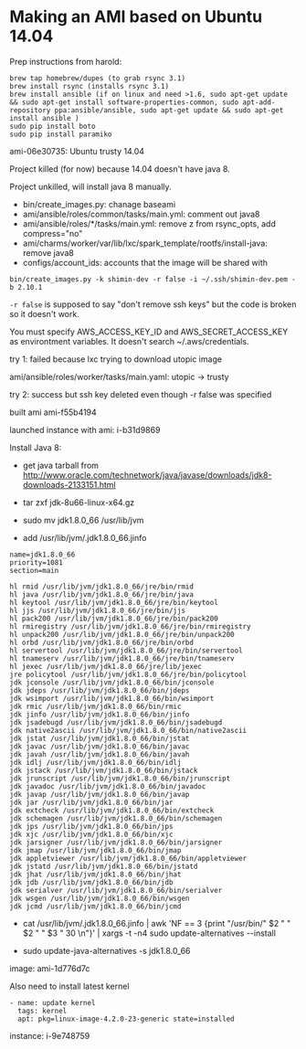 Making an AMI based on Ubuntu 14.04
==========

Prep instructions from harold:
```
brew tap homebrew/dupes (to grab rsync 3.1)
brew install rsync (installs rsync 3.1)
brew install ansible (if on linux and need >1.6, sudo apt-get update && sudo apt-get install software-properties-common, sudo apt-add-repository ppa:ansible/ansible, sudo apt-get update && sudo apt-get install ansible )
sudo pip install boto
sudo pip install paramiko
```

ami-06e30735: Ubuntu trusty 14.04

Project killed (for now) because 14.04 doesn't have java 8.

Project unkilled, will install java 8 manually.


- bin/create_images.py: chanage baseami
- ami/ansible/roles/common/tasks/main.yml: comment out java8
- ami/ansible/roles/*/tasks/main.yml: remove z from rsync_opts, add compress=\"no\"
- ami/charms/worker/var/lib/lxc/spark_template/rootfs/install-java: remove java8
- configs/account_ids: accounts that the image will be shared with


```
bin/create_images.py -k shimin-dev -r false -i ~/.ssh/shimin-dev.pem -b 2.10.1
```
`-r false` is supposed to say "don't remove ssh keys" but the code is broken so it doesn't work.

You must specify AWS_ACCESS_KEY_ID and AWS_SECRET_ACCESS_KEY as environtment variables. It doesn't search ~/.aws/credentials.

try 1: failed because lxc trying to download utopic image

ami/ansible/roles/worker/tasks/main.yaml: utopic -> trusty

try 2: success but ssh key deleted even though -r false was specified

built ami ami-f55b4194

launched instance with ami: i-b31d9869

Install Java 8:

- get java tarball from http://www.oracle.com/technetwork/java/javase/downloads/jdk8-downloads-2133151.html

- tar zxf jdk-8u66-linux-x64.gz

- sudo mv jdk1.8.0_66 /usr/lib/jvm
- add /usr/lib/jvm/.jdk1.8.0_66.jinfo
```
name=jdk1.8.0_66
priority=1081
section=main

hl rmid /usr/lib/jvm/jdk1.8.0_66/jre/bin/rmid
hl java /usr/lib/jvm/jdk1.8.0_66/jre/bin/java
hl keytool /usr/lib/jvm/jdk1.8.0_66/jre/bin/keytool
hl jjs /usr/lib/jvm/jdk1.8.0_66/jre/bin/jjs
hl pack200 /usr/lib/jvm/jdk1.8.0_66/jre/bin/pack200
hl rmiregistry /usr/lib/jvm/jdk1.8.0_66/jre/bin/rmiregistry
hl unpack200 /usr/lib/jvm/jdk1.8.0_66/jre/bin/unpack200
hl orbd /usr/lib/jvm/jdk1.8.0_66/jre/bin/orbd
hl servertool /usr/lib/jvm/jdk1.8.0_66/jre/bin/servertool
hl tnameserv /usr/lib/jvm/jdk1.8.0_66/jre/bin/tnameserv
hl jexec /usr/lib/jvm/jdk1.8.0_66/jre/lib/jexec
jre policytool /usr/lib/jvm/jdk1.8.0_66/jre/bin/policytool
jdk jconsole /usr/lib/jvm/jdk1.8.0_66/bin/jconsole
jdk jdeps /usr/lib/jvm/jdk1.8.0_66/bin/jdeps
jdk wsimport /usr/lib/jvm/jdk1.8.0_66/bin/wsimport
jdk rmic /usr/lib/jvm/jdk1.8.0_66/bin/rmic
jdk jinfo /usr/lib/jvm/jdk1.8.0_66/bin/jinfo
jdk jsadebugd /usr/lib/jvm/jdk1.8.0_66/bin/jsadebugd
jdk native2ascii /usr/lib/jvm/jdk1.8.0_66/bin/native2ascii
jdk jstat /usr/lib/jvm/jdk1.8.0_66/bin/jstat
jdk javac /usr/lib/jvm/jdk1.8.0_66/bin/javac
jdk javah /usr/lib/jvm/jdk1.8.0_66/bin/javah
jdk idlj /usr/lib/jvm/jdk1.8.0_66/bin/idlj
jdk jstack /usr/lib/jvm/jdk1.8.0_66/bin/jstack
jdk jrunscript /usr/lib/jvm/jdk1.8.0_66/bin/jrunscript
jdk javadoc /usr/lib/jvm/jdk1.8.0_66/bin/javadoc
jdk javap /usr/lib/jvm/jdk1.8.0_66/bin/javap
jdk jar /usr/lib/jvm/jdk1.8.0_66/bin/jar
jdk extcheck /usr/lib/jvm/jdk1.8.0_66/bin/extcheck
jdk schemagen /usr/lib/jvm/jdk1.8.0_66/bin/schemagen
jdk jps /usr/lib/jvm/jdk1.8.0_66/bin/jps
jdk xjc /usr/lib/jvm/jdk1.8.0_66/bin/xjc
jdk jarsigner /usr/lib/jvm/jdk1.8.0_66/bin/jarsigner
jdk jmap /usr/lib/jvm/jdk1.8.0_66/bin/jmap
jdk appletviewer /usr/lib/jvm/jdk1.8.0_66/bin/appletviewer
jdk jstatd /usr/lib/jvm/jdk1.8.0_66/bin/jstatd
jdk jhat /usr/lib/jvm/jdk1.8.0_66/bin/jhat
jdk jdb /usr/lib/jvm/jdk1.8.0_66/bin/jdb
jdk serialver /usr/lib/jvm/jdk1.8.0_66/bin/serialver
jdk wsgen /usr/lib/jvm/jdk1.8.0_66/bin/wsgen
jdk jcmd /usr/lib/jvm/jdk1.8.0_66/bin/jcmd
```

- cat /usr/lib/jvm/.jdk1.8.0_66.jinfo | awk 'NF == 3 {print "/usr/bin/" $2 " " $2 " " $3 " 30 \n"}' | xargs -t -n4 sudo update-alternatives --install


- sudo update-java-alternatives  -s jdk1.8.0_66

image: ami-1d776d7c

Also need to install latest kernel

```
- name: update kernel
  tags: kernel
  apt: pkg=linux-image-4.2.0-23-generic state=installed
```

instance: i-9e748759
